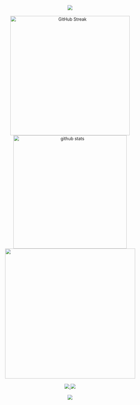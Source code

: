 <h1 align="center">
    <img src="https://readme-typing-svg.herokuapp.com/?font=Righteous&size=35&center=true&vCenter=true&width=500&height=70&duration=4000&lines=Hi+There!+👋;+I'm+Matheus+Gnoatto!;" />
</h1>

<div align=center>
    <img width=390px src="https://streak-stats.demolab.com?user=mt-gnoatto&theme=react&hide_border=true&border_radius=10&exclude_days=Sun%2CMon" alt="GitHub Streak" />
  <img width=370px src="https://github-readme-stats-git-masterrstaa-rickstaa.vercel.app/api?username=mt-gnoatto&show_icons=true&count_private=true&hide_border=true&border_radius=10&theme=react" alt="github stats" /> 
  <img width=425px src="https://github-readme-stats-git-masterrstaa-rickstaa.vercel.app/api/top-langs/?username=mt-gnoatto&layout=compact&hide_border=true&border_radius=10&theme=react" />
</div>
  <br/>
</div>
 
<div align="center"> 
  <a href="mailto:matheusgnoattomg@gmail.com">
    <img src="https://img.shields.io/badge/Gmail-333333?style=for-the-badge&logo=gmail&logoColor=red" />
  </a>
  <a href="https://linkedin.com/in/matheus-gnoatto" target="_blank">
    <img src="https://img.shields.io/badge/LinkedIn-0077B5?style=for-the-badge&logo=linkedin&logoColor=white" target="_blank" />
  </a>
</div>

<br/>
<div align="center">
    <img src="https://skillicons.dev/icons?i=go,python,mysql,vscode,github,linux,bash,git" />
</div>
